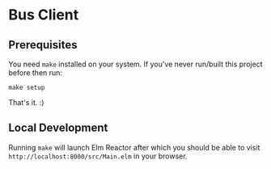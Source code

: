 # Bus Client

## Prerequisites

You need `make` installed on your system. If you've never run/built this project before then run:

```
make setup
```

That's it. :)

## Local Development

Running `make` will launch Elm Reactor after which you should be able to visit `http://localhost:8000/src/Main.elm` in your browser.
